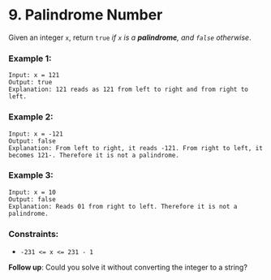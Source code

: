 # 9. Palindrome Number

Given an integer `x`, return `true` *if `x` is a **palindrome**, and `false` otherwise*.
 

### Example 1:

```
Input: x = 121
Output: true
Explanation: 121 reads as 121 from left to right and from right to left.
```

### Example 2:

```
Input: x = -121
Output: false
Explanation: From left to right, it reads -121. From right to left, it becomes 121-. Therefore it is not a palindrome.
```

### Example 3:

```
Input: x = 10
Output: false
Explanation: Reads 01 from right to left. Therefore it is not a palindrome.
```


### Constraints:

- `-231 <= x <= 231 - 1`


**Follow up**: Could you solve it without converting the integer to a string?
